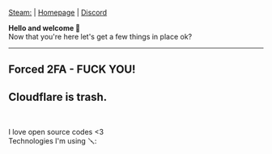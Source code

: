 <a href="https://steamcommunity.com/id/NickiG2705" target="_blank">Steam:</a> | 
<a href="https://nickig.org/" target="_blank">Homepage</a> | 
<a href="https://discord.com/users/JUKO2705" target="_blank">Discord</a>

<b>Hello and welcome 👋</b><br>
Now that you're here let's get a few things in place ok?<br>
<hr>
<h2>Forced 2FA - FUCK YOU!</h2>
<h2>Cloudflare is trash.</h2><br>

I love open source codes <3<br>
Technologies I'm using 🪛:<br>



